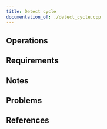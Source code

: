```yaml
---
title: Detect cycle
documentation_of: ./detect_cycle.cpp
---
```


## Operations

## Requirements

## Notes

## Problems

## References
